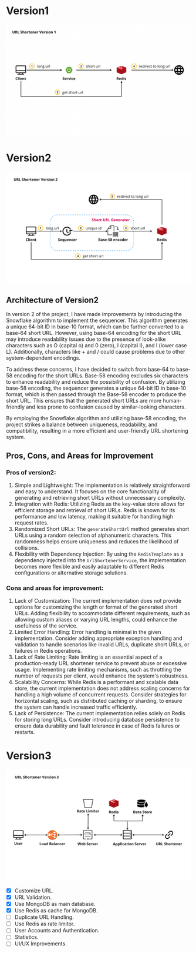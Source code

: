 # Version1

![url-shortener-v1](./images/url-shortener-v1.png)

# Version2

![url-shortenr-v2](./images/url-shortenr-v2.png)

## Architecture of Version2

In version 2 of the project, I have made improvements by introducing the Snowflake algorithm to implement the sequencer. This algorithm generates a unique 64-bit ID in base-10 format, which can be further converted to a base-64 short URL. However, using base-64 encoding for the short URL may introduce readability issues due to the presence of look-alike characters such as O (capital o) and 0 (zero), I (capital I), and l (lower case L). Additionally, characters like + and / could cause problems due to other system-dependent encodings.

To address these concerns, I have decided to switch from base-64 to base-58 encoding for the short URLs. Base-58 encoding excludes six characters to enhance readability and reduce the possibility of confusion. By utilizing base-58 encoding, the sequencer generates a unique 64-bit ID in base-10 format, which is then passed through the Base-58 encoder to produce the short URL. This ensures that the generated short URLs are more human-friendly and less prone to confusion caused by similar-looking characters.

By employing the Snowflake algorithm and utilizing base-58 encoding, the project strikes a balance between uniqueness, readability, and compatibility, resulting in a more efficient and user-friendly URL shortening system.

## Pros, Cons, and Areas for Improvement

### Pros of version2:

1. Simple and Lightweight: The implementation is relatively straightforward and easy to understand. It focuses on the core functionality of generating and retrieving short URLs without unnecessary complexity.
2. Integration with Redis: Utilizing Redis as the key-value store allows for efficient storage and retrieval of short URLs. Redis is known for its performance and low latency, making it suitable for handling high request rates.
3. Randomized Short URLs: The `generateShortUrl` method generates short URLs using a random selection of alphanumeric characters. This randomness helps ensure uniqueness and reduces the likelihood of collisions.
4. Flexibility with Dependency Injection: By using the `RedisTemplate` as a dependency injected into the `UrlShortenerService`, the implementation becomes more flexible and easily adaptable to different Redis configurations or alternative storage solutions.

### Cons and areas for improvement:

1. Lack of Customization: The current implementation does not provide options for customizing the length or format of the generated short URLs. Adding flexibility to accommodate different requirements, such as allowing custom aliases or varying URL lengths, could enhance the usefulness of the service.
2. Limited Error Handling: Error handling is minimal in the given implementation. Consider adding appropriate exception handling and validation to handle scenarios like invalid URLs, duplicate short URLs, or failures in Redis operations.
3. Lack of Rate Limiting: Rate limiting is an essential aspect of a production-ready URL shortener service to prevent abuse or excessive usage. Implementing rate limiting mechanisms, such as throttling the number of requests per client, would enhance the system's robustness.
4. Scalability Concerns: While Redis is a performant and scalable data store, the current implementation does not address scaling concerns for handling a high volume of concurrent requests. Consider strategies for horizontal scaling, such as distributed caching or sharding, to ensure the system can handle increased traffic efficiently.
5. Lack of Persistence: The current implementation relies solely on Redis for storing long URLs. Consider introducing database persistence to ensure data durability and fault tolerance in case of Redis failures or restarts.

# Version3

![url-shortener-v3](./images/url-shortener-v3.png)

- [x] Customize URL.
- [x] URL Validation.
- [x] Use MongoDB as main database.
- [x] Use Redis as cache for MongoDB.
- [ ] Duplicate URL Handling.
- [ ] Use Redis as rate limitor.
- [ ] User Accounts and Authentication.
- [ ] Statistics.
- [ ] UI/UX Improvements.
